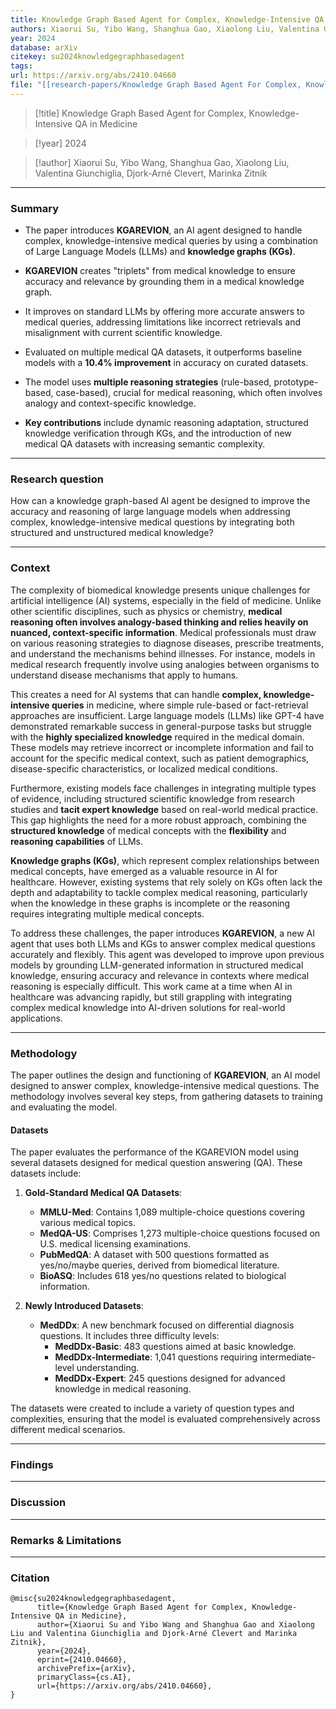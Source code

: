 ```yaml
---
title: Knowledge Graph Based Agent for Complex, Knowledge-Intensive QA in Medicine
authors: Xiaorui Su, Yibo Wang, Shanghua Gao, Xiaolong Liu, Valentina Giunchiglia, Djork-Arné Clevert, Marinka Zitnik
year: 2024
database: arXiv
citekey: su2024knowledgegraphbasedagent
tags: 
url: https://arxiv.org/abs/2410.04660
file: "[[research-papers/Knowledge Graph Based Agent For Complex, Knowledge-intensive QA In Medicine.pdf|Knowledge Graph Based Agent For Complex, Knowledge-intensive QA In Medicine]]"
---
```


>[!title]
Knowledge Graph Based Agent for Complex, Knowledge-Intensive QA in Medicine


>[!year]
2024

>[!author]
Xiaorui Su, Yibo Wang, Shanghua Gao, Xiaolong Liu, Valentina Giunchiglia, Djork-Arné Clevert, Marinka Zitnik


------------------------------------

### Summary

- The paper introduces **KGAREVION**, an AI agent designed to handle complex, knowledge-intensive medical queries by using a combination of Large Language Models (LLMs) and **knowledge graphs (KGs)**.

- **KGAREVION** creates "triplets" from medical knowledge to ensure accuracy and relevance by grounding them in a medical knowledge graph.

- It improves on standard LLMs by offering more accurate answers to medical queries, addressing limitations like incorrect retrievals and misalignment with current scientific knowledge.

- Evaluated on multiple medical QA datasets, it outperforms baseline models with a **10.4% improvement** in accuracy on curated datasets.

- The model uses **multiple reasoning strategies** (rule-based, prototype-based, case-based), crucial for medical reasoning, which often involves analogy and context-specific knowledge.

- **Key contributions** include dynamic reasoning adaptation, structured knowledge verification through KGs, and the introduction of new medical QA datasets with increasing semantic complexity.


------------------------------------

### Research question

How can a knowledge graph-based AI agent be designed to improve the accuracy and reasoning of large language models when addressing complex, knowledge-intensive medical questions by integrating both structured and unstructured medical knowledge?

------------------------------------

### Context

The complexity of biomedical knowledge presents unique challenges for artificial intelligence (AI) systems, especially in the field of medicine. Unlike other scientific disciplines, such as physics or chemistry, **medical reasoning often involves analogy-based thinking and relies heavily on nuanced, context-specific information**. Medical professionals must draw on various reasoning strategies to diagnose diseases, prescribe treatments, and understand the mechanisms behind illnesses. For instance, models in medical research frequently involve using analogies between organisms to understand disease mechanisms that apply to humans.

This creates a need for AI systems that can handle **complex, knowledge-intensive queries** in medicine, where simple rule-based or fact-retrieval approaches are insufficient. Large language models (LLMs) like GPT-4 have demonstrated remarkable success in general-purpose tasks but struggle with the **highly specialized knowledge** required in the medical domain. These models may retrieve incorrect or incomplete information and fail to account for the specific medical context, such as patient demographics, disease-specific characteristics, or localized medical conditions.

Furthermore, existing models face challenges in integrating multiple types of evidence, including structured scientific knowledge from research studies and **tacit expert knowledge** based on real-world medical practice. This gap highlights the need for a more robust approach, combining the **structured knowledge** of medical concepts with the **flexibility** and **reasoning capabilities** of LLMs.

**Knowledge graphs (KGs)**, which represent complex relationships between medical concepts, have emerged as a valuable resource in AI for healthcare. However, existing systems that rely solely on KGs often lack the depth and adaptability to tackle complex medical reasoning, particularly when the knowledge in these graphs is incomplete or the reasoning requires integrating multiple medical concepts.

To address these challenges, the paper introduces **KGAREVION**, a new AI agent that uses both LLMs and KGs to answer complex medical questions accurately and flexibly. This agent was developed to improve upon previous models by grounding LLM-generated information in structured medical knowledge, ensuring accuracy and relevance in contexts where medical reasoning is especially difficult. This work came at a time when AI in healthcare was advancing rapidly, but still grappling with integrating complex medical knowledge into AI-driven solutions for real-world applications.

------------------------------------

### Methodology

The paper outlines the design and functioning of **KGAREVION**, an AI model designed to answer complex, knowledge-intensive medical questions. The methodology involves several key steps, from gathering datasets to training and evaluating the model.

#### Datasets

The paper evaluates the performance of the KGAREVION model using several datasets designed for medical question answering (QA). These datasets include:

1. **Gold-Standard Medical QA Datasets**:
    
    - **MMLU-Med**: Contains 1,089 multiple-choice questions covering various medical topics.
    - **MedQA-US**: Comprises 1,273 multiple-choice questions focused on U.S. medical licensing examinations.
    - **PubMedQA**: A dataset with 500 questions formatted as yes/no/maybe queries, derived from biomedical literature.
    - **BioASQ**: Includes 618 yes/no questions related to biological information.
    
1. **Newly Introduced Datasets**:

    - **MedDDx**: A new benchmark focused on differential diagnosis questions. It includes three difficulty levels:
        - **MedDDx-Basic**: 483 questions aimed at basic knowledge.
        - **MedDDx-Intermediate**: 1,041 questions requiring intermediate-level understanding.
        - **MedDDx-Expert**: 245 questions designed for advanced knowledge in medical reasoning.

The datasets were created to include a variety of question types and complexities, ensuring that the model is evaluated comprehensively across different medical scenarios.

------------------------------------

### Findings


------------------------------------

### Discussion


------------------------------------

### Remarks & Limitations


------------------------------------

### Citation

```
@misc{su2024knowledgegraphbasedagent,
      title={Knowledge Graph Based Agent for Complex, Knowledge-Intensive QA in Medicine}, 
      author={Xiaorui Su and Yibo Wang and Shanghua Gao and Xiaolong Liu and Valentina Giunchiglia and Djork-Arné Clevert and Marinka Zitnik},
      year={2024},
      eprint={2410.04660},
      archivePrefix={arXiv},
      primaryClass={cs.AI},
      url={https://arxiv.org/abs/2410.04660}, 
}
```